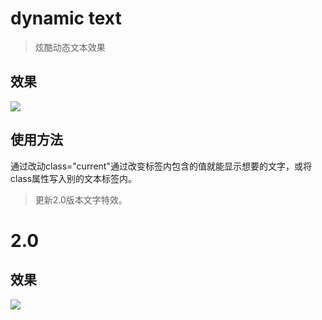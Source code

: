 # dynamic text

>炫酷动态文本效果

## 效果

![](https://i.imgur.com/kRdCglj.gif)

## 使用方法

通过改动class="current"通过改变标签内包含的值就能显示想要的文字，或将class属性写入别的文本标签内。



> 更新2.0版本文字特效。

# 2.0

## 效果

![](https://i.imgur.com/VBMcuvJ.gif)
